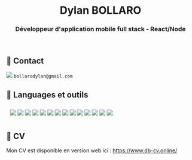 <h1 align="center">Dylan BOLLARO</h1>
<h3 align="center">Développeur d'application mobile full stack - React/Node</h3>
<br />

<!-- <h2>🙋‍♂️ À propos</h2>

Après l'obtention de ma licence Systèmes embarqués, j'ai finalement décidé de m'orienter vers le développement web. J'ai appris en autodidacte et je suis actuellement à la recherche d'une alternance afin de suivre une formation équivalente Bac+3/4 de "développeur web & devops".
<br /> -->

<h2>📱 Contact</h2>


 <img src="https://img.shields.io/badge/Gmail-D14836?style=for-the-badge&logo=gmail&logoColor=white" /> `bollarodylan@gmail.com`


<h2>🚀 Languages et outils</h2>

<div style="padding:10px;">
  <img src="https://img.shields.io/badge/HTML5-E34F26?style=for-the-badge&logo=html5&logoColor=white" />
  <img src="https://img.shields.io/badge/CSS3-1572B6?style=for-the-badge&logo=css3&logoColor=white" />
  <img src="https://img.shields.io/badge/JavaScript-F7DF1E?style=for-the-badge&logo=JavaScript&logoColor=white" />
  <img src="https://img.shields.io/badge/React-20232A?style=for-the-badge&logo=react&logoColor=61DAF" />
  <img src="https://img.shields.io/badge/Node.js-43853D?style=for-the-badge&logo=node.js&logoColor=white" />
  <img src="https://img.shields.io/badge/Bootstrap-563D7C?style=for-the-badge&logo=bootstrap&logoColor=white" /> 
  <img src="https://img.shields.io/badge/Tailwind_CSS-38B2AC?style=for-the-badge&logo=tailwind-css&logoColor=white" />
  <img src="https://img.shields.io/badge/GIT-E44C30?style=for-the-badge&logo=git&logoColor=white" />
  <img src="https://img.shields.io/badge/GitHub-100000?style=for-the-badge&logo=github&logoColor=white" />
  <img src="https://img.shields.io/badge/Visual_Studio_Code-0078D4?style=for-the-badge&logo=visual%20studio%20code&logoColor=white" />  
  <img src="https://img.shields.io/badge/Adobe%20Photoshop-31A8FF?style=for-the-badge&logo=Adobe%20Photoshop&logoColor=black"/>
  <img src="https://img.shields.io/badge/Brave-FF1B2D?style=for-the-badge&logo=Brave&logoColor=white"/> 
  <img src="https://img.shields.io/badge/Trello-0052CC?style=for-the-badge&logo=trello&logoColor=white"/>  
  <img src="https://img.shields.io/badge/Jira-0052CC?style=for-the-badge&logo=Jira&logoColor=white"/> 
</div>


<h2>📝 CV</h2>

Mon CV est disponible en version web ici : https://www.db-cv.online/
